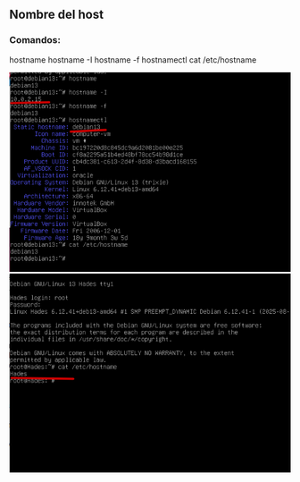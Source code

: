 ## Nombre del host

### Comandos:

hostname
hostname -I
hostname -f
hostnamectl
cat /etc/hostname


![Hostname](/img/Hostname.png)
![Hostname2](/img/Hostname2.png)
